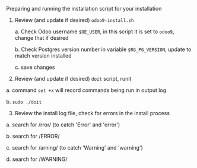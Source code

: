 Preparing and running the installation script for your installation

1. Review (and update if desired) `odoo9-install.sh`

   a. Check Odoo username `$OE_USER`, in this script it is set to `odoo9`, change that if desired
  
   b. Check Postgres version number in variable `$RG_PG_VERSION`, update to match version installed
   
   c. save changes
  
2. Review (and update if desired) `doit` script, runit
  
  a. command `set +x` will record commands being run in output log
  
  b. `sudo ./doit`
  
3. Review the install log file, check for errors in the install process

  a. search for /rror/ (to catch 'Error' and 'error')
  
  b. search for /ERROR/
  
  c. search for /arning/ (to catch 'Warning' and 'warning')
  
  d. search for /WARNING/
  



